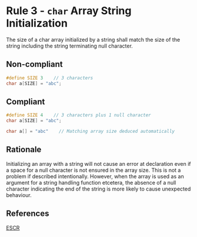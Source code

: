 # Rule 3 - `char` Array String Initialization

The size of a char array initialized by a string shall match the size of the string including the string terminating null character.

## Non-compliant

```c
#define SIZE 3    // 3 characters
char a[SIZE] = "abc";
```

## Compliant

```c
#define SIZE 4    // 3 characters plus 1 null character
char a[SIZE] = "abc";
```

```c
char a[] = "abc"    // Matching array size deduced automatically
```

## Rationale

Initializing an array with a string will not cause an error at declaration even if a space for a null character is not ensured in the array size. This is not a problem if described intentionally. However, when the array is used as an argument for a string handling function etcetera, the absence of a null character indicating the end of the string is more likely to cause unexpected behaviour.

## References

[ESCR](../references.md#escr)
